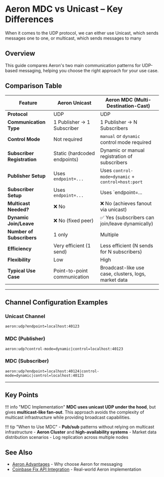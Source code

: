 # Aeron MDC vs Unicast – Key Differences

When it comes to the UDP protocol, we can either use Unicast, which sends messages one to one, or multicast, which sends messages to many

## Overview

This guide compares Aeron's two main communication patterns for UDP-based messaging, helping you choose the right approach for your use case.

## Comparison Table

| Feature                      | **Aeron Unicast**                            | **Aeron MDC (Multi-Destination-Cast)**                     |
|-----------------------------|-----------------------------------------------|------------------------------------------------------------|
| **Protocol**                | UDP                                           | UDP                                                       |
| **Communication Type**     | 1 Publisher → 1 Subscriber                    | 1 Publisher → N Subscribers                               |
| **Control Mode**           | Not required                                  | `manual` or `dynamic` control mode required               |
| **Subscriber Registration** | Static (hardcoded endpoints)                  | Dynamic or manual registration of subscribers             |
| **Publisher Setup**        | Uses `endpoint=...`                           | Uses `control-mode=dynamic` + `control=host:port`         |
| **Subscriber Setup**       | Uses `endpoint=...`                           | Uses `endpoint=...|control=...|control-mode=dynamic`      |
| **Multicast Needed?**      | ❌ No                                          | ❌ No (achieves fanout via unicast)                        |
| **Dynamic Join/Leave**     | ❌ No (fixed peer)                             | ✅ Yes (subscribers can join/leave dynamically)            |
| **Number of Subscribers**  | 1 only                                        | Multiple                                                  |
| **Efficiency**             | Very efficient (1 send)                       | Less efficient (N sends for N subscribers)                |
| **Flexibility**            | Low                                           | High                                                      |
| **Typical Use Case**       | Point-to-point communication                  | Broadcast-like use case, clusters, logs, market data      |

---

## Channel Configuration Examples

### Unicast Channel
```
aeron:udp?endpoint=localhost:40123
```

### MDC (Publisher)
```
aeron:udp?control-mode=dynamic|control=localhost:40123
```

### MDC (Subscriber)
```
aeron:udp?endpoint=localhost:40124|control-mode=dynamic|control=localhost:40123
```

---

## Key Points

!!! info "MDC Implementation"
    **MDC uses unicast UDP under the hood**, but gives **multicast-like fan-out**. This approach avoids the complexity of multicast infrastructure while providing broadcast capabilities.

!!! tip "When to Use MDC"
    - **Pub/sub** patterns without relying on multicast infrastructure
    - **Aeron Cluster** and **high-availability systems**
    - Market data distribution scenarios
    - Log replication across multiple nodes

## See Also

- [Aeron Advantages](adv.md) - Why choose Aeron for messaging
- [Coinbase Fix API Integration](artio/coinbase.md) - Real-world Aeron implementation
